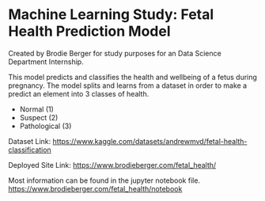 # Machine Learning Study: Fetal Health Prediction Model
Created by Brodie Berger for study purposes for an Data Science Department Internship.

This model predicts and classifies the health and wellbeing of a fetus during pregnancy. The model splits and learns from a dataset in order to make a predict an element into 3 classes of health. 
- Normal (1)
- Suspect (2)
- Pathological (3)

Dataset Link: https://www.kaggle.com/datasets/andrewmvd/fetal-health-classification

Deployed Site Link:
https://www.brodieberger.com/fetal_health/

Most information can be found in the jupyter notebook file.
https://www.brodieberger.com/fetal_health/notebook
